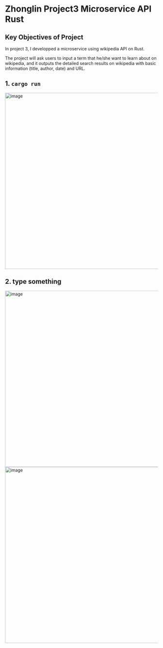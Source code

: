# Zhonglin Project3 Microservice API Rust

## Key Objectives of Project
In project 3, I developped a microservice using wikipedia API on Rust. 

The project will ask users to input a term that he/she want to learn about on wikipedia, and it outputs the detailed search results on wikipedia with basic information (title, author, date) and URL.

## 1. `cargo run`
<img width="581" alt="image" src="https://user-images.githubusercontent.com/112585430/226752530-02a54a96-4db0-4832-a2a1-ac5f0b9e781f.png">

## 2. type something

<img width="581" alt="image" src="https://user-images.githubusercontent.com/112585430/226752836-f84a9789-1d07-4b7c-9ac5-82541c1ff15b.png">

<img width="581" alt="image" src="https://user-images.githubusercontent.com/112585430/226752975-14af77c3-82c6-458f-8762-ba0441880bc4.png">
